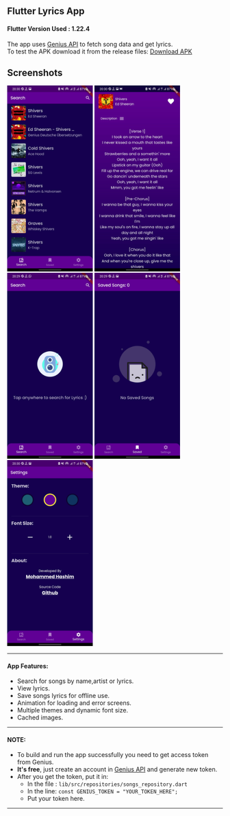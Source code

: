 
  
Flutter Lyrics App 
-------------    
 #### Flutter Version Used : 1.22.4
 The app uses [Genius API]("https://docs.genius.com/") to fetch song data and get lyrics.  
 To test the APK download it from the release files: [Download APK](https://github.com/mohammedhashim44/Flutter-Lyrics-App/releases/download/1.0.4%2B5/app-release.apk)

 ## Screenshots   
<p float="left">  
 <img src="screenshots/1.jpg" width="200" />  
 <img src="screenshots/2.jpg" width="200" />   
  <img src="screenshots/3.jpg" width="200" />  
 <img src="screenshots/4.jpg" width="200" />  
 <img src="screenshots/5.jpg" width="200" />   
</p>  

-------------    

#### App Features:  
- Search for songs by name,artist or lyrics.
- View lyrics.
- Save songs lyrics for offline use.
- Animation for loading and error screens.
- Multiple themes and dynamic font size.
- Cached images.
-------------    
#### NOTE:  
- To build and run the app successfully you need to get access token from Genius.
- **It's free**, just create an account  in [Genius API]("https://docs.genius.com/")  and generate new token.
- After you get the token, put it in:
	- In the file : `lib/src/repositories/songs_repository.dart`
	- In the line: `const GENIUS_TOKEN = "YOUR_TOKEN_HERE";`
	- Put your token here.
-------------   
